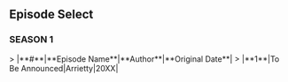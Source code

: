 <h2>Episode Select</h2>

<h3>SEASON 1</h3>
> |**#**|**Episode Name**|**Author**|**Original Date**|
> |**1**|To Be Announced|Arrietty|20XX|



<script src="{{ '/assets/js/EpFormatter.js' | relative_url }}"></script>